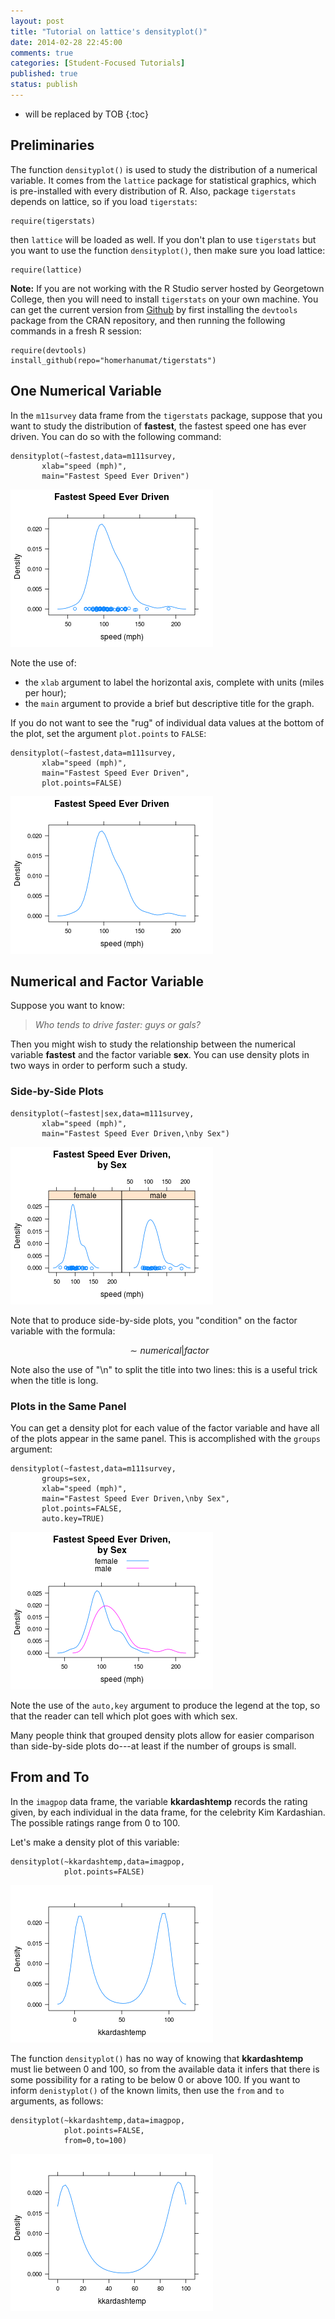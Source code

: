 ```yaml
---
layout: post
title: "Tutorial on lattice's densityplot()"
date: 2014-02-28 22:45:00
comments: true
categories: [Student-Focused Tutorials]
published: true
status: publish
---
```

 
* will be replaced by TOB
{:toc}
 


 
## Preliminaries
 
The function `densityplot()` is used to study the distribution of a numerical variable.  It comes from the `lattice` package for statistical graphics, which is pre-installed with every distribution of R.  Also, package `tigerstats` depends on lattice, so if you load `tigerstats`:
 

    require(tigerstats)

 
then `lattice` will be loaded as well.  If you don't plan to use `tigerstats` but you want to use the function `densityplot()`, then make sure you load lattice:
 

    require(lattice)

 
 
**Note:**  If you are not working with the R Studio server hosted by Georgetown College, then you will need to install `tigerstats` on your own machine.  You can get the current version from [Github](http://github.com) by first installing the `devtools` package from the CRAN repository, and then running the following commands in a fresh R session:
 

    require(devtools)
    install_github(repo="homerhanumat/tigerstats")

 
## One Numerical Variable
 
In the `m11survey` data frame from the `tigerstats` package, suppose that you want to study the distribution of **fastest**, the fastest speed one has ever driven.  You can do so with the following command:
 
 
 

    densityplot(~fastest,data=m111survey,
           xlab="speed (mph)",
           main="Fastest Speed Ever Driven")

![plot of chunk dentutfastest](/images/figure/dentutfastest.png) 

 
Note the use of:
 
* the `xlab` argument to label the horizontal axis, complete with units (miles per hour);
* the `main` argument to provide a brief but descriptive title for the graph.
 
If you do not want to see the "rug" of individual data values at the bottom of the plot, set the argument `plot.points` to `FALSE`:
 

    densityplot(~fastest,data=m111survey,
           xlab="speed (mph)",
           main="Fastest Speed Ever Driven",
           plot.points=FALSE)

![plot of chunk dentutfastestnorug](/images/figure/dentutfastestnorug.png) 

 
## Numerical and Factor Variable
 
Suppose you want to know:
 
  >*Who tends to drive faster:  guys or gals?*
  
Then you might wish to study the relationship between the numerical variable **fastest** and the factor variable **sex**.  You can use density plots in two ways in order to perform such a study.
 
### Side-by-Side Plots
 

    densityplot(~fastest|sex,data=m111survey,
           xlab="speed (mph)",
           main="Fastest Speed Ever Driven,\nby Sex")

![plot of chunk dentutfastestsexcond](/images/figure/dentutfastestsexcond.png) 

 
Note that to produce side-by-side plots, you "condition" on the factor variable with the formula:
 
$$\sim numerical \vert factor$$
 
Note also the use of "\n" to split the title into two lines:  this is a useful trick when the title is long.
 
### Plots in the Same Panel
 
You can get a density plot for each value of the factor variable and have all of the plots appear in the same panel.  This is accomplished with the `groups` argument:
 

    densityplot(~fastest,data=m111survey,
           groups=sex,
           xlab="speed (mph)",
           main="Fastest Speed Ever Driven,\nby Sex",
           plot.points=FALSE,
           auto.key=TRUE)

![plot of chunk dentutfastestsexgroups](/images/figure/dentutfastestsexgroups.png) 

 
Note the use of the `auto,key` argument to produce the legend at the top, so that the reader can tell which plot goes with which sex.
 
Many people think that grouped density plots allow for easier comparison than side-by-side plots do---at least if the number of groups is small.
 
## From and To
 
In the `imagpop` data frame, the variable **kkardashtemp** records the rating given, by each individual in the data frame, for the celebrity Kim Kardashian.  The possible ratings range from 0 to 100.
 
Let's make a density plot of this variable:
 

    densityplot(~kkardashtemp,data=imagpop,
                plot.points=FALSE)

![plot of chunk dentutkkard](/images/figure/dentutkkard.png) 

 
The function `densityplot()` has no way of knowing that **kkardashtemp** must lie between 0 and 100, so from the available data it infers that there is some possibility for a rating to be below 0 or above 100.  If you want to inform `denistyplot()` of the known limits, then use the `from` and `to` arguments, as follows:
 

    densityplot(~kkardashtemp,data=imagpop,
                plot.points=FALSE,
                from=0,to=100)

![plot of chunk dentutkkardfromto](/images/figure/dentutkkardfromto.png) 

 
